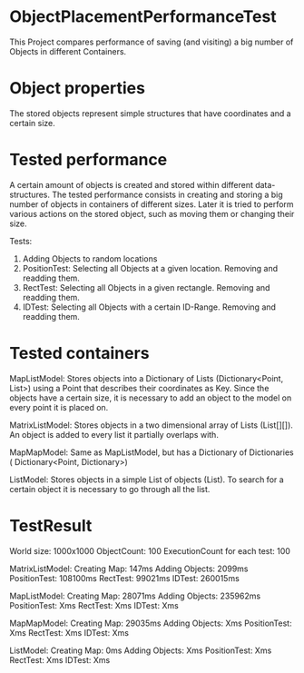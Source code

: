 # ObjectPlacementPerformanceTest
This Project compares performance of saving (and visiting) a big number of Objects in different Containers.

# Object properties
The stored objects represent simple structures that have coordinates and a certain size.

# Tested performance
A certain amount of objects is created and stored within different data-structures. The tested performance consists in creating and storing a big number of objects in containers of different sizes. Later it is tried to perform various actions on the stored object, such as moving them or changing their size.

Tests:
1. Adding Objects to random locations
2. PositionTest: Selecting all Objects at a given location. Removing and readding them.
3. RectTest: Selecting all Objects in a given rectangle. Removing and readding them.
4. IDTest: Selecting all Objects with a certain ID-Range. Removing and readding them.

# Tested containers
MapListModel: Stores objects into a Dictionary of Lists (Dictionary<Point, List<Actor>>) using a Point that describes their coordinates as Key. Since the objects have a certain size, it is necessary to add an object to the model on every point it is placed on.

MatrixListModel: Stores objects in a two dimensional array of Lists (List<Actor>[][]). An object is added to every list it partially overlaps with.

MapMapModel: Same as MapListModel, but has a Dictionary of Dictionaries ( Dictionary<Point, Dictionary<Actor>>)

ListModel: Stores objects in a simple List of objects (List<Actor>). To search for a certain object it is necessary to go through all the list.

# TestResult
World size: 1000x1000
ObjectCount: 100 
ExecutionCount for each test: 100

MatrixListModel:
Creating Map: 147ms
Adding Objects: 2099ms
PositionTest: 108100ms
RectTest: 99021ms
IDTest: 260015ms

MapListModel:
Creating Map: 28071ms
Adding Objects: 235962ms
PositionTest: Xms
RectTest: Xms
IDTest: Xms

MapMapModel:
Creating Map: 29035ms
Adding Objects: Xms
PositionTest: Xms
RectTest: Xms
IDTest: Xms

ListModel:
Creating Map: 0ms
Adding Objects: Xms
PositionTest: Xms
RectTest: Xms
IDTest: Xms

